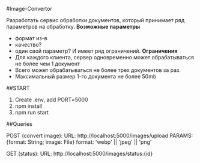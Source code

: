 #Image-Convertor

Разработать сервис обработки документов, который принимает ряд параметров на обработку.
**Возможные параметры**
- формат из-в
- качество?
- один свой параметр?
И имеет ряд ограничений.
**Ограничения**
- Для каждого клиента, сервер одновременно может обрабатываться не более чем 1 документ
- Всего может обрабатываться не более трех документов за раз.
- Максимальный размер 1-го документа не более 50mb

##START

1) Create .env, add PORT=5000
2) npm install
3) npm run start 

##Queries

POST (convert image):
URL: http://localhost:5000/images/upload
PARAMS: {format: String; image: File}
format: 'webp' || 'jpeg' || 'png'

GET (status):
URL: http://localhost:5000/images/status:{id}
